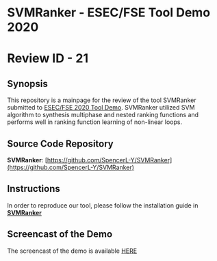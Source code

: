 # SVMRanker - ESEC/FSE Tool Demo 2020
# Review ID - 21

## Synopsis
This repository is a mainpage for the review of the tool SVMRanker submitted to [ESEC/FSE 2020 Tool Demo](https://2020.esec-fse.org/track/esecfse-2020-tool-demos#Call-for-Tool-Demos). SVMRanker utilized SVM algorithm to synthesis multiphase and nested ranking functions and performs well in ranking function learning of non-linear loops.

## Source Code Repository
**SVMRanker**: [https://github.com/SpencerL-Y/SVMRanker](https://github.com/SpencerL-Y/SVMRanker)

## Instructions 

In order to reproduce our tool, please follow the installation guide in [**SVMRanker**](https://github.com/SpencerL-Y/SVMRanker)

## Screencast of the Demo

The screencast of the demo is available [HERE]()
